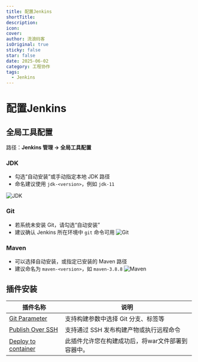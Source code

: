 ```yaml
---
title: 配置Jenkins
shortTitle: 
description: 
icon: 
cover: 
author: 流浪码客
isOriginal: true
sticky: false
star: false
date: 2025-06-02
category: 工程协作
tags:
  - Jenkins
---
```

# 配置Jenkins
## 全局工具配置
路径：**Jenkins 管理 → 全局工具配置**
### JDK
- 勾选“自动安装”或手动指定本地 JDK 路径
- 命名建议使用 `jdk-<version>`，例如 `jdk-11`

![JDK](http://img.geekyspace.cn/pictures/2025/20250604222503156.png)
### Git
- 若系统未安装 Git，请勾选“自动安装”
- 建议确认 Jenkins 所在环境中 `git` 命令可用
![Git](http://img.geekyspace.cn/pictures/2025/20250604222548138.png)
### Maven
- 可以选择自动安装，或指定已安装的 Maven 路径
- 建议命名为 `maven-<version>`，如 `maven-3.8.8`
![Maven](http://img.geekyspace.cn/pictures/2025/20250604222657871.png)
## 插件安装

| 插件名称                                                            | 说明                         |
| --------------------------------------------------------------- | -------------------------- |
| [Git Parameter](https://plugins.jenkins.io/git-parameter)       | 支持构建参数中选择 Git 分支、标签等       |
| [Publish Over SSH](https://plugins.jenkins.io/publish-over-ssh) | 支持通过 SSH 发布构建产物或执行远程命令     |
| [Deploy to container](https://plugins.jenkins.io/deploy)        | 此插件允许您在构建成功后，将war文件部署到容器中。 |

